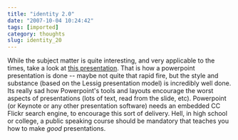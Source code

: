 ```yaml
---
title: "identity 2.0"
date: "2007-10-04 10:24:42"
tags: [imported]
category: thoughts
slug: identity_20
---
```


While the subject matter is quite interesting, and very applicable to the times,
take a look at <a href="http://www.identity20.com/media/OSCON2005/">this
presentation</a>. That is how a powerpoint presentation is done -- maybe not
quite that rapid fire, but the style and substance (based on the Lessig
presentation model) is incredibly well done. Its really sad how Powerpoint's
tools and layouts encourage the worst aspects of presentations (lots of text,
read from the slide, etc). Powerpoint (or Keynote or any other presentation
software) needs an embedded CC Flickr search engine, to encourage this sort of
delivery. Hell, in high school or college, a public speaking course should be
mandatory that teaches you how to make <em>good</em> presentations.
